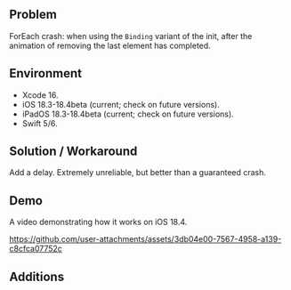 ## Problem


ForEach crash: when using the `Binding` variant of the init, after the animation of removing the last element has completed.


## Environment


- Xcode 16.
- iOS 18.3-18.4beta (current; check on future versions).
- iPadOS 18.3-18.4beta (current; check on future versions).
- Swift 5/6.


## Solution / Workaround


Add a delay. Extremely unreliable, but better than a guaranteed crash.


## Demo


A video demonstrating how it works on iOS 18.4.


https://github.com/user-attachments/assets/3db04e00-7567-4958-a139-c8cfca07752c


## Additions
